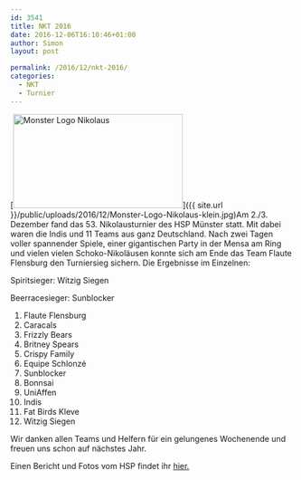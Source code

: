 ```yaml
---
id: 3541
title: NKT 2016
date: 2016-12-06T16:10:46+01:00
author: Simon
layout: post

permalink: /2016/12/nkt-2016/
categories:
  - NKT
  - Turnier
---
```

[<img class="size-medium wp-image-3542 alignleft" src="{{ site.url }}/public/uploads/2016/12/Monster-Logo-Nikolaus-klein-300x166.jpg" alt="Monster Logo Nikolaus" width="300" height="166"  />]({{ site.url }}/public/uploads/2016/12/Monster-Logo-Nikolaus-klein.jpg)Am 2./3. Dezember fand das 53. Nikolausturnier des HSP Münster statt. Mit dabei waren die Indis und 11 Teams aus ganz Deutschland. Nach zwei Tagen voller spannender Spiele, einer gigantischen Party in der Mensa am Ring und vielen vielen Schoko-Nikoläusen konnte sich am Ende das Team Flaute Flensburg den Turniersieg sichern. Die Ergebnisse im Einzelnen: <!--more-->

Spiritsieger: Witzig Siegen

Beerracesieger: Sunblocker

  1. Flaute Flensburg
  2. Caracals
  3. Frizzly Bears
  4. Britney Spears
  5. Crispy Family
  6. Equipe Schlonzé
  7. Sunblocker
  8. Bonnsai
  9. UniAffen
 10. Indis
 11. Fat Birds Kleve
 12. Witzig Siegen

Wir danken allen Teams und Helfern für ein gelungenes Wochenende und freuen uns schon auf nächstes Jahr.

Einen Bericht und Fotos vom HSP findet ihr <a href="http://www.uni-muenster.de/Hochschulsport/aktuelles/archiv/2016/201612031_Nikolausturnier.html" target="_blank">hier.</a>